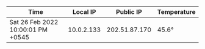 | Time     | Local IP | Public IP | Temperature |
| ----------- | ----------- | ----------- | ----------- |
| Sat 26 Feb 2022 10:00:01 PM +0545      | 10.0.2.133     | 202.51.87.170  | 45.6° |
